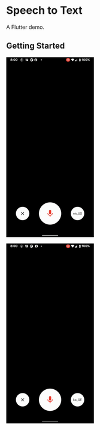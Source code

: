 # Speech to Text

A Flutter demo.

## Getting Started
![](previews/preview1.gif)

![](previews/preview2.gif)
